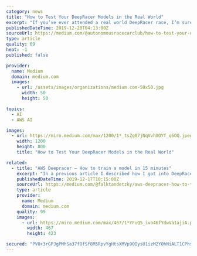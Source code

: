 ```yaml
---
category: news
title: "How to Test Your DeepRacer Models in the Real World"
excerpt: "If you’ve ever attended a real world DeepRacer race, I’m sure you’ve had problems with using your models that race incredibly fast in the virtual league not even completing a lap on a real-world track. A model that nails sub 10 second times in the ..."
publishedDateTime: 2019-12-20T04:13:00Z
sourceUrl: https://medium.com/@autonomousracecarclub/how-to-test-your-deepracer-models-in-the-real-world-dcf580738fb9
type: article
quality: 69
heat: -1
published: false

provider:
  name: Medium
  domain: medium.com
  images:
    - url: /assets/images/organizations/medium.com-50x50.jpg
      width: 50
      height: 50

topics:
  - AI
  - AWS AI

images:
  - url: https://miro.medium.com/max/1200/1*_tsZg07jNqVvhXOYf_q6OQ.jpeg
    width: 1200
    height: 800
    title: "How to Test Your DeepRacer Models in the Real World"

related:
  - title: "AWS Deepracer — How to train a model in 15 minutes"
    excerpt: "In a previous article I described how I got into DeepRacer and what it is. This article is about the technical parts: How the scoring function was designed and why it works. Almost all scoring functions that I heard of are mostly scoring based on where the ..."
    publishedDateTime: 2019-12-17T10:15:00Z
    sourceUrl: https://medium.com/@falktandetzky/aws-deepracer-how-to-train-a-model-in-15-minutes-a07ab77fb793
    type: article
    provider:
      name: Medium
      domain: medium.com
    quality: 99
    images:
      - url: https://miro.medium.com/max/467/1*YFuQ5_ivo46fYdwVa1ajiA.png
        width: 467
        height: 423

secured: "PVO+3rGPJgPMhSa37fOfSf8M5RpvYgHtsXMVp9OIysU1izM2Y0hNiALT1CPhspyoEA/yoPbkPdKMVfU2rIa0GUZ5oB3aZ7iHRWff/xB8TVItEh2LT3ns5P+8/P7Vifx8cW5Sdi2rRgsMCoK0qbYCkW8I2PumFqyv4xo0WdgEenWF25tTEorlAPKveJkshVuut1IvVAdYwObB/zPVBlZDdpBO+pUBNYfqmi0KwWQUV+A9G8ijn0PR/t3G0vYwHdBEL1KAu8Cg7L3joYD1pqJUeA==;PkYk9xIxndn2zCphD4syoQ=="
---
```


